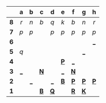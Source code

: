 |     |  a  |  b  |  c  |  d  |  e  |  f  |  g  |  h  |
|:---:|:---:|:---:|:---:|:---:|:---:|:---:|:---:|:---:|
|  **8**  |  _r_  |  _n_  |  _b_  |  _q_  |  _k_  |  _b_  |  _n_  |  _r_  |
|  **7**  |  _p_  |  _p_  |     |  _p_  |  _p_  |  _p_  |  _p_  |  _p_  |
|  **6**  |     |     |     |     |     |     |     |  [_](http://localhost:8080/api/chess/play?move=c1h6)  |
|  **5**  |  _q_  |     |     |     |     |     |  [_](http://localhost:8080/api/chess/play?move=c1g5)  |     |
|  **4**  |     |     |     |     |  [**P**](http://localhost:8080/api/chess/select?square=e4)  |  [_](http://localhost:8080/api/chess/play?move=c1f4)  |     |     |
|  **3**  |  [_](http://localhost:8080/api/chess/play?move=c1a3)  |     |  [**N**](http://localhost:8080/api/chess/select?square=c3)  |     |  [_](http://localhost:8080/api/chess/play?move=c1e3)  |  [**N**](http://localhost:8080/api/chess/select?square=f3)  |     |     |
|  **2**  |     |  [_](http://localhost:8080/api/chess/play?move=c1b2)  |     |  [_](http://localhost:8080/api/chess/play?move=c1d2)  |  [**B**](http://localhost:8080/api/chess/select?square=e2)  |  [**P**](https://github.com/grim-kalman)  |  [**P**](http://localhost:8080/api/chess/select?square=g2)  |  [**P**](http://localhost:8080/api/chess/select?square=h2)  |
|  **1**  |     |     |  [**B**](http://localhost:8080/api/chess/select?square=c1)  |  [**Q**](http://localhost:8080/api/chess/select?square=d1)  |     |  [**R**](http://localhost:8080/api/chess/select?square=f1)  |  [**K**](http://localhost:8080/api/chess/select?square=g1)  |     |
